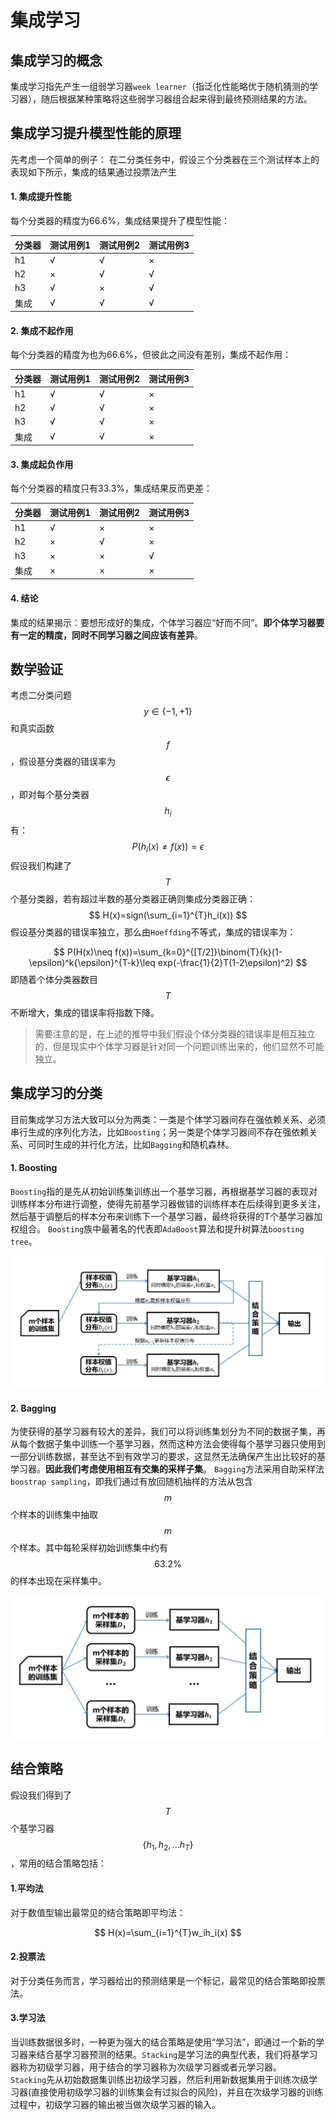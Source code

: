 # 集成学习

## 集成学习的概念
集成学习指先产生一组弱学习器`week learner`（指泛化性能略优于随机猜测的学习器），随后根据某种策略将这些弱学习器组合起来得到最终预测结果的方法。

## 集成学习提升模型性能的原理
先考虑一个简单的例子： 在二分类任务中，假设三个分类器在三个测试样本上的表现如下所示，集成的结果通过投票法产生

#### 1. 集成提升性能

每个分类器的精度为66.6%，集成结果提升了模型性能：

| 分类器 | 测试用例1 | 测试用例2 | 测试用例3 |
| ------ | --------- | --------- | --------- |
| h1     | √         | √         | ×         |
| h2     | ×         | √         | √         |
| h3     | √         | ×         | √         |
| 集成   | √         | √         | √         |

#### 2. 集成不起作用

每个分类器的精度为也为66.6%，但彼此之间没有差别，集成不起作用：

| 分类器 | 测试用例1 | 测试用例2 | 测试用例3 |
| ------ | --------- | --------- | --------- |
| h1     | √         | √         | ×         |
| h2     | √         | √         | ×         |
| h3     | √         | √         | ×         |
| 集成   | √         | √         | ×         |

#### 3. 集成起负作用

每个分类器的精度只有33.3%，集成结果反而更差：

| 分类器 | 测试用例1 | 测试用例2 | 测试用例3 |
| ------ | --------- | --------- | --------- |
| h1     | √         | ×         | ×         |
| h2     | ×         | √         | ×         |
| h3     | ×         | ×         | √         |
| 集成   | ×         | ×         | ×         |

#### 4. 结论

集成的结果揭示：要想形成好的集成，个体学习器应“好而不同”。**即个体学习器要有一定的精度，同时不同学习器之间应该有差异**。

## 数学验证
考虑二分类问题$$y\in\{-1,+1\}$$和真实函数$$f$$，假设基分类器的错误率为$$\epsilon$$，即对每个基分类器$$h_i$$有：
$$
P(h_i(x)\neq f(x))=\epsilon
$$
假设我们构建了$$T$$个基分类器，若有超过半数的基分类器正确则集成分类器正确：
$$
H(x)=sign(\sum_{i=1}^{T}h_i(x))
$$
假设基分类器的错误率独立，那么由`Hoeffding`不等式，集成的错误率为：

$$
P(H(x)\neq f(x))=\sum_{k=0}^{[T/2]}\binom{T}{k}(1-\epsilon)^k{\epsilon}^{T-k}\leq exp(-\frac{1}{2}T(1-2\epsilon)^2)
$$
即随着个体分类器数目$$T$$不断增大，集成的错误率将指数下降。
> 需要注意的是，在上述的推导中我们假设个体分类器的错误率是相互独立的，但是现实中个体学习器是针对同一个问题训练出来的，他们显然不可能独立。

## 集成学习的分类
目前集成学习方法大致可以分为两类：一类是个体学习器间存在强依赖关系、必须串行生成的序列化方法，比如`Boosting`；另一类是个体学习器间不存在强依赖关系、可同时生成的并行化方法，比如`Bagging`和随机森林。
#### 1. Boosting
`Boosting`指的是先从初始训练集训练出一个基学习器，再根据基学习器的表现对训练样本分布进行调整，使得先前基学习器做错的训练样本在后续得到更多关注，然后基于调整后的样本分布来训练下一个基学习器，最终将获得的T个基学习器加权组合。 
`Boosting`族中最著名的代表即`AdaBoost`算法和提升树算法`boosting tree`。

![](image/5e2f373f2fb38b8c3cb7e1ef.jpg)

#### 2. Bagging
为使获得的基学习器有较大的差异，我们可以将训练集划分为不同的数据子集，再从每个数据子集中训练一个基学习器，然而这种方法会使得每个基学习器只使用到一部分训练数据，甚至达不到有效学习的要求，这显然无法确保产生出比较好的基学习器。**因此我们考虑使用相互有交集的采样子集**。 
`Bagging`方法采用自助采样法`boostrap sampling`，即我们通过有放回随机抽样的方法从包含$$m$$个样本的训练集中抽取$$m$$个样本。其中每轮采样初始训练集中约有$$63.2\%$$的样本出现在采样集中。

![](image/5e2f37b02fb38b8c3cb7e8fe.jpg)

## 结合策略
假设我们得到了$$T$$个基学习器$$\{h_1,h_2,...h_T\}$$，常用的结合策略包括：  
#### 1.平均法
对于数值型输出最常见的结合策略即平均法：

$$
H(x)=\sum_{i=1}^{T}w_ih_i(x)
$$
#### 2.投票法
对于分类任务而言，学习器给出的预测结果是一个标记，最常见的结合策略即投票法。
#### 3.学习法
当训练数据很多时，一种更为强大的结合策略是使用“学习法”，即通过一个新的学习器来结合基学习器预测的结果。`Stacking`是学习法的典型代表，我们将基学习器称为初级学习器，用于结合的学习器称为次级学习器或者元学习器。  
`Stacking`先从初始数据集训练出初级学习器，然后利用新数据集用于训练次级学习器(直接使用初级学习器的训练集会有过拟合的风险)，并且在次级学习器的训练过程中，初级学习器的输出被当做次级学习器的输入。